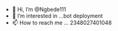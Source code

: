- 👋 Hi, I’m @Ngbede111
- 👀 I’m interested in ...bot deployment 
- 📫 How to reach me ... 2348027401048

<!---
Ngbede111/Ngbede111 is a ✨ special ✨ repository because its `README.md` (this file) appears on your GitHub profile.
You can click the Preview link to take a look at your changes.
--->
